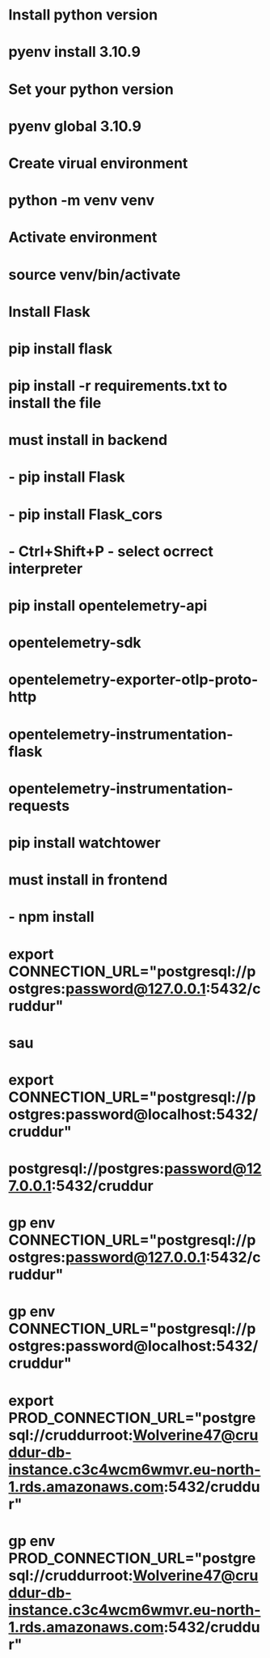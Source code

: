 # Install python version

# pyenv install 3.10.9


# Set your python version

# pyenv global 3.10.9


# Create virual environment

# python -m venv venv


# Activate environment

# source venv/bin/activate


# Install Flask

# pip install flask

# pip install -r requirements.txt to install the file

# must install in backend
# - pip install Flask
# - pip install Flask_cors
# - Ctrl+Shift+P - select ocrrect interpreter

# pip install opentelemetry-api 
# opentelemetry-sdk 
# opentelemetry-exporter-otlp-proto-http 
# opentelemetry-instrumentation-flask 
# opentelemetry-instrumentation-requests

# pip install watchtower


# must install in frontend
# - npm install

# export CONNECTION_URL="postgresql://postgres:password@127.0.0.1:5432/cruddur"
# sau
# export CONNECTION_URL="postgresql://postgres:password@localhost:5432/cruddur"

# postgresql://postgres:password@127.0.0.1:5432/cruddur

# gp env CONNECTION_URL="postgresql://postgres:password@127.0.0.1:5432/cruddur"
# gp env CONNECTION_URL="postgresql://postgres:password@localhost:5432/cruddur"

# export PROD_CONNECTION_URL="postgresql://cruddurroot:Wolverine47@cruddur-db-instance.c3c4wcm6wmvr.eu-north-1.rds.amazonaws.com:5432/cruddur"
# gp env PROD_CONNECTION_URL="postgresql://cruddurroot:Wolverine47@cruddur-db-instance.c3c4wcm6wmvr.eu-north-1.rds.amazonaws.com:5432/cruddur"


